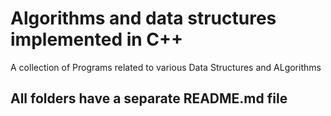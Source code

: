 # Algorithms and data structures implemented in C++

A collection of Programs related to various Data Structures and ALgorithms

## All folders have a separate README.md file